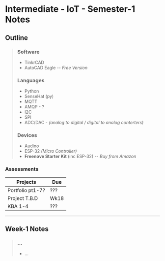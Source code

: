 # Intermediate - IoT - Semester-1 Notes

## Outline

> ### Software
> - TinkrCAD
> - AutoCAD Eagle _-- Free Version_
>
> ### Languages
> - Python
> - SenseHat (py)
> - MQTT
> - AMQP - ?
> - I2C
> - SPI
> - ADC/DAC - _(analog to digital / digital to analog conterters)_
>
> ### Devices
> - Audino
> - ESP-32 _(Micro Controller)_
> - **Freenove Starter Kit** (inc ESP-32) -- _Buy from Amazon_

### Assessments

|  Projects        | Due  |
|------------------|------|
| Portfolio pt1-7? | ???  |
| Project T.B.D    | Wk18 |
| KBA 1-4          | ???  |


---

## Week-1 Notes

> ### ...
> - ...
